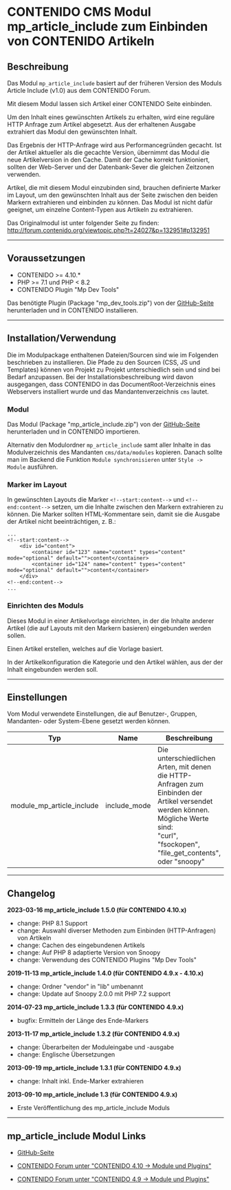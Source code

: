 # CONTENIDO CMS Modul mp_article_include zum Einbinden von CONTENIDO Artikeln

## Beschreibung

Das Modul `mp_article_include` basiert auf der früheren Version des Moduls
Article Include (v1.0) aus dem CONTENIDO Forum.

Mit diesem Modul lassen sich Artikel einer CONTENIDO Seite einbinden.

Um den Inhalt eines gewünschten Artikels zu erhalten, wird eine reguläre HTTP
Anfrage zum Artikel abgesetzt. Aus der erhaltenen Ausgabe extrahiert das Modul
den gewünschten Inhalt.

Das Ergebnis der HTTP-Anfrage wird aus Performancegründen gecacht. Ist der
Artikel aktueller als die gecachte Version, übernimmt das Modul die neue 
Artikelversion in den Cache. Damit der Cache korrekt funktioniert, sollten
der Web-Server und der Datenbank-Sever die gleichen Zeitzonen verwenden.

Artikel, die mit diesem Modul einzubinden sind, brauchen definierte Marker
im Layout, um den gewünschten Inhalt aus der Seite zwischen den beiden
Markern extrahieren und einbinden zu können. Das Modul ist nicht dafür
geeignet, um einzelne Content-Typen aus Artikeln zu extrahieren.

Das Originalmodul ist unter folgender Seite zu finden:
http://forum.contenido.org/viewtopic.php?t=24027&p=132951#p132951

----

## Voraussetzungen

- CONTENIDO >= 4.10.*
- PHP >= 7.1 und PHP < 8.2
- CONTENIDO Plugin "Mp Dev Tools"

Das benötigte Plugin (Package "mp_dev_tools.zip") von der [GitHub-Seite](https://github.com/muratpurc/CONTENIDO-plugin-mp_dev_tools/releases)
herunterladen und in CONTENIDO installieren.

----

## Installation/Verwendung

Die im Modulpackage enthaltenen Dateien/Sourcen sind wie im Folgenden beschrieben 
zu installieren.
Die Pfade zu den Sourcen (CSS, JS und Templates) können von Projekt zu Projekt 
unterschiedlich sein und sind bei Bedarf anzupassen. 
Bei der Installationsbeschreibung wird davon ausgegangen, dass CONTENIDO in das 
DocumentRoot-Verzeichnis eines Webservers installiert wurde und das 
Mandantenverzeichnis `cms` lautet.

### Modul

Das Modul (Package "mp_article_include.zip") von der [GitHub-Seite](https://github.com/muratpurc/mpArticleInclude/releases)
herunterladen und in CONTENIDO importieren.

Alternativ den Modulordner `mp_article_include` samt aller Inhalte in das Modulverzeichnis
des Mandanten `cms/data/modules` kopieren.
Danach sollte man im Backend die Funktion `Module synchronisieren` unter
`Style -> Module` ausführen.

### Marker im Layout

In gewünschten Layouts die Marker `<!--start:content-->` und `<!--end:content-->`
setzen, um die Inhalte zwischen den Markern extrahieren zu können. Die Marker
sollten HTML-Kommentare sein, damit sie die Ausgabe der Artikel nicht
beeinträchtigen, z. B.:

```
...
<!--start:content-->
    <div id="content">
        <container id="123" name="content" types="content" mode="optional" default="">content</container>
        <container id="124" name="content" types="content" mode="optional" default="">content</container>
    </div>
<!--end:content-->
...
```

### Einrichten des Moduls

Dieses Modul in einer Artikelvorlage einrichten, in der die Inhalte anderer Artikel
(die auf Layouts mit den Markern basieren) eingebunden werden sollen.

Einen Artikel erstellen, welches auf die Vorlage basiert.

In der Artikelkonfiguration die Kategorie und den Artikel wählen, aus der der
Inhalt eingebunden werden soll.

----

## Einstellungen

Vom Modul verwendete Einstellungen, die auf Benutzer-, Gruppen, Mandanten- oder
System-Ebene gesetzt werden können.

|Typ|Name|Beschreibung|Standardwert|
|---|----|------------|------------|
|module_mp_article_include|include_mode|Die unterschiedlichen Arten, mit denen die HTTP-Anfragen zum Einbinden der Artikel versendet werden können.<br/>Mögliche Werte sind:<br/>"curl", "fsockopen", "file_get_contents", oder "snoopy"||

----

## Changelog

**2023-03-16 mp_article_include 1.5.0 (für CONTENIDO 4.10.x)**
- change: PHP 8.1 Support
- change: Auswahl diverser Methoden zum Einbinden (HTTP-Anfragen) von Artikeln
- change: Cachen des eingebundenen Artikels
- change: Auf PHP 8 adaptierte Version von Snoopy
- change: Verwendung des CONTENIDO Plugins "Mp Dev Tools"

**2019-11-13 mp_article_include 1.4.0 (für CONTENIDO 4.9.x - 4.10.x)**
- change: Ordner "vendor" in "lib" umbenannt
- change: Update auf Snoopy 2.0.0 mit PHP 7.2 support

**2014-07-23 mp_article_include 1.3.3 (für CONTENIDO 4.9.x)**
- bugfix: Ermitteln der Länge des Ende-Markers

**2013-11-17 mp_article_include 1.3.2 (für CONTENIDO 4.9.x)**
- change: Überarbeiten der Moduleingabe und -ausgabe
- change: Englische Übersetzungen

**2013-09-19 mp_article_include 1.3.1 (für CONTENIDO 4.9.x)**
- change: Inhalt inkl. Ende-Marker extrahieren

**2013-09-10 mp_article_include 1.3 (für CONTENIDO 4.9.x)**
- Erste Veröffentlichung des mp_article_include Moduls

----

## mp_article_include Modul Links

- [GitHub-Seite](https://github.com/muratpurc/mpArticleInclude/releases)

- [CONTENIDO Forum unter "CONTENIDO 4.10 -> Module und Plugins"](https://forum.contenido.org/viewtopic.php?t=43773)

- [CONTENIDO Forum unter "CONTENIDO 4.9 -> Module und Plugins"](http://forum.contenido.org/viewtopic.php?t=34110)

